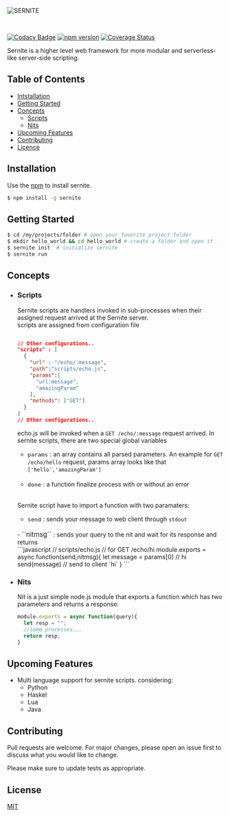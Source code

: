 ![SERNITE](https://ahmetcanozcan.github.io/sernite/img/logo.png)

<br>

[![Codacy Badge](https://api.codacy.com/project/badge/Grade/0a9cc05371344a56957af682adbeae46)](https://app.codacy.com/manual/ahmetcanozcan/sernite?utm_source=github.com&utm_medium=referral&utm_content=ahmetcanozcan/sernite&utm_campaign=Badge_Grade_Dashboard)
[![npm version](https://badge.fury.io/js/sernite.svg)](https://badge.fury.io/js/sernite) [![Coverage Status](https://coveralls.io/repos/github/ahmetcanozcan/sernite/badge.svg?branch=master)](https://coveralls.io/github/ahmetcanozcan/sernite?branch=master)

Sernite is a higher level web framework for more modular and serverless-like server-side scripting.

## Table of Contents
  - [Intstallation](#Installation)
  - [Getting Started](#getting-started)
  - [Concepts](#Concepts)
      - [Scripts](#Scripts)
      - [Nits](#Nits)
  - [Upcoming Features](#upcoming-features)
  - [Contributing](#contributing)
  - [Licence](#license)  


## Installation

Use the  [npm](https://pip.pypa.io/en/stable/) to install sernite.

```bash
$ npm install -g sernite
```

## Getting Started

```bash
$ cd /my/projects/folder # open your favorite project folder
$ mkdir hello_world && cd hello_world # create a folder and open it
$ sernite init  # initialize sernite
$ sernite run  
```


## Concepts

  - ### Scripts
      
      Sernite scripts are handlers invoked in sub-processes when their assigned request arrived at the Sernite server.
      \
      scripts are assigned from configuration file
      <br>
      ```json
      
      // Other configurations..
      "scripts" : [
        {
          "url" : "/echo/:message",
          "path":"scripts/echo.js",
          "params":[
            "url:message",
            "amazingParam"
          ],
          "methods": ["GET"]
        }
      ]
      // Other configurations..

      ```
      echo.js will be invoked when a `GET /echo/:message` request arrived. 
      In sernite scripts, there are two special global variables
      <br>
      - <span style="font-size:110%">``params``  </span>: an array contains all parsed parameters. An example for `GET /echo/hello` request, params array looks like that `['hello','amazingParam']` 
      <br>

      - <span style="font-size:110%">``done``  </span>:  a function finalize process with or without an error 
      <br>

      Sernite script have to import a function with two paramaters:
      <br>
      - <span style="font-size:110%">``send``  </span>: sends your message to web client through `stdout`
      <br>
      - <span style="font-size:110%">``nitmsg``  </span> : sends your query to the nit and wait for its response and returns
      <br>
      ```javascript
      // scripts/echo.js
      // for GET /echo/hi
      module.exports = async function(send,nitmsg){
        let message = params[0] // hi
        send(message) // send to client `hi`
      }
      ```
      <br>

  - ### Nits
      
      Nit is a just simple node.js module that exports a function which has two parameters and returns a response.
      <br>
      ```javascript
      module.exports = async function(query){
        let resp = "";
        //some processes...
        return resp;
      }
      ```

## Upcoming Features

- Multi language support for sernite scripts. considering:
    - Python
    - Haskel
    - Lua
    - Java
  


## Contributing
Pull requests are welcome. For major changes, please open an issue first to discuss what you would like to change.

Please make sure to update tests as appropriate.

## License
[MIT](./LICENSE)